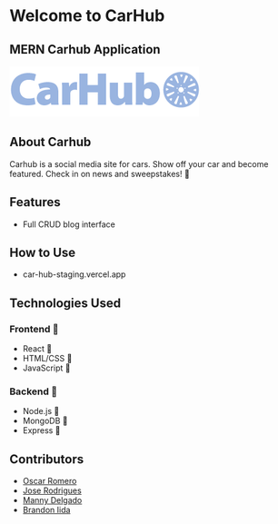 # Welcome to CarHub
## MERN Carhub Application

![ CarHub Logo](/src/assets/icons/ch-logo.png)


## About Carhub

Carhub is a social media site for cars. 
Show off your car and become featured. 
Check in on news and sweepstakes! :checkered_flag:

## Features

- Full CRUD blog interface

## How to Use

- car-hub-staging.vercel.app

## Technologies Used

### Frontend :wrench:
- React :test_tube:
- HTML/CSS :test_tube:
- JavaScript :test_tube:

### Backend :wrench:
- Node.js :test_tube:
- MongoDB :test_tube:
- Express :test_tube:

## Contributors
- [Oscar Romero](https://github.com/oromero7153)
- [Jose Rodrigues](https://github.com/jorodrig96)
- [Manny Delgado](https://github.com/MannyGDP)
- [Brandon Iida](https://github.com/oallelsefailo)